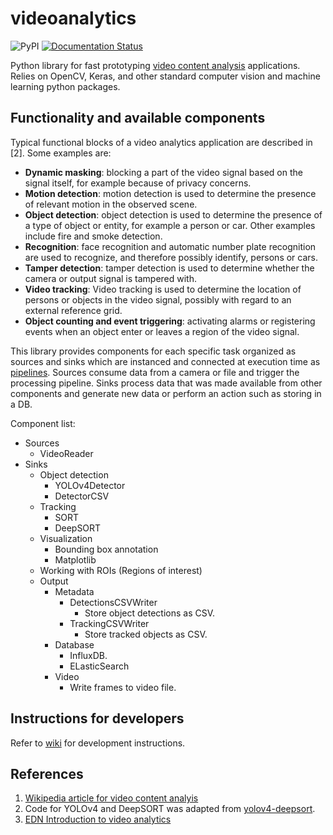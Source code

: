# videoanalytics

![PyPI](https://img.shields.io/pypi/v/videoanalytics)
[![Documentation Status](https://readthedocs.org/projects/videoanalytics/badge/?version=latest)](https://videoanalytics.readthedocs.io/en/latest/?badge=latest)

Python library for fast prototyping [video content analysis](https://en.wikipedia.org/wiki/Video_content_analysis) applications. Relies on OpenCV, Keras, and other standard computer vision and machine learning python packages.

## Functionality and available components

Typical functional blocks of a video analytics application are described in [2]. Some  examples are:

- **Dynamic masking**: blocking a part of the video signal based on the signal itself, for example because of privacy concerns.
- **Motion detection**: motion detection is used to determine the presence of relevant motion in the observed scene.
- **Object detection**: object detection is used to determine the presence of a type of object or entity, for example a person or car. Other examples include fire and smoke detection.
- **Recognition**: face recognition and automatic number plate recognition are used to recognize, and therefore possibly identify, persons or cars.
- **Tamper detection**: tamper detection is used to determine whether the camera or output signal is tampered with.
- **Video tracking**: Video tracking is used to determine the location of persons or objects in the video signal, possibly with regard to an external reference grid.
- **Object counting and event triggering**: activating alarms or registering events when an object enter or leaves a region of the video signal.

This library provides components for each specific task organized as sources and sinks which are instanced and connected at execution time as [pipelines](https://homepages.fhv.at/thjo/lecturenotes/sysarch/pipes-and-filters.html).
Sources consume data from a camera or file and trigger the processing pipeline.
Sinks process data that was made available from other components and generate new data or perform an action such as storing in a DB.

Component list:

- Sources
    - VideoReader
- Sinks
    - Object detection
        - YOLOv4Detector
        - DetectorCSV
    - Tracking
        - SORT
        - DeepSORT
    - Visualization
        - Bounding box annotation
        - Matplotlib
    - Working with ROIs (Regions of interest)
    - Output
        - Metadata
            - DetectionsCSVWriter
                - Store object detections as CSV.
            - TrackingCSVWriter
                - Store tracked objects as CSV.
        - Database
            - InfluxDB. 
            - ELasticSearch
        - Video
            - Write frames to video file.

## Instructions for developers

Refer to [wiki](https://github.com/nhorro/videoanalytics/wiki) for development instructions.

## References

1. [Wikipedia article for video content analyis](https://en.wikipedia.org/wiki/Video_content_analysis)
2. Code for YOLOv4 and DeepSORT was adapted from [yolov4-deepsort](https://github.com/theAIGuysCode/yolov4-deepsort).
3. [EDN Introduction to video analytics](https://www.edn.com/introduction-to-video-analytics/)
